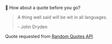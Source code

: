 📣 How about a quote before you go?

> A thing well said will be wit in all languages.
>
> <p>- John Dryden</p>

Quote requested from [Random Quotes API](https://github.com/lukePeavey/quotable)
